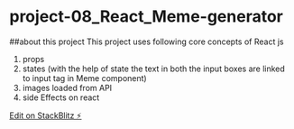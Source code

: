 # project-08_React_Meme-generator

##about this project
This project uses following core concepts of React js
1. props
2. states (with the help of state the text in both the input boxes are linked to input tag in Meme component)
3. images loaded from API
4. side Effects on react

[Edit on StackBlitz ⚡️](https://stackblitz.com/edit/react-ts-jmwfwv)

